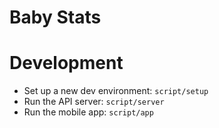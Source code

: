 # Baby Stats

# Development

- Set up a new dev environment: `script/setup`
- Run the API server: `script/server`
- Run the mobile app: `script/app`